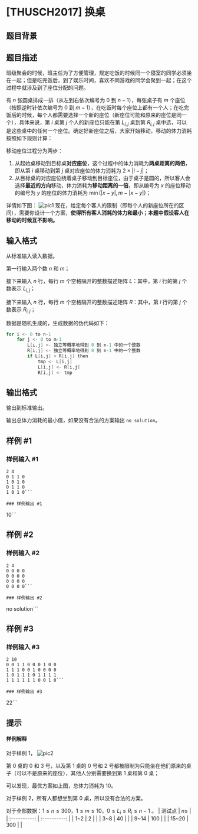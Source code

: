 # [THUSCH2017] 换桌

## 题目背景



## 题目描述

班级聚会的时候，班主任为了方便管理，规定吃饭的时候同一个寝室的同学必须坐在一起；但是吃完饭后，到了娱乐时间，喜欢不同游戏的同学会聚到一起；在这个过程中就涉及到了座位分配的问题。

有 $n$ 张圆桌排成一排（从左到右依次编号为 $0$ 到 $n-1$），每张桌子有 $m$ 个座位（按照逆时针依次编号为 $0$ 到 $m-1$），在吃饭时每个座位上都有一个人；在吃完饭后的时候，每个人都需要选择一个新的座位（新座位可能和原来的座位是同一个），具体来说，第 $i$ 桌第 $j$ 个人的新座位只能在第 $L_{i,j}$ 桌到第 $R_{i,j}$ 桌中选，可以是这些桌中的任何一个座位。确定好新座位之后，大家开始移动，移动的体力消耗按照如下规则计算：

移动座位过程分为两步：

1. 从起始桌移动到目标桌**对应座位**，这个过程中的体力消耗为**两桌距离的两倍**，即从第 $i$ 桌移动到第 $j$ 桌对应座位的体力消耗为 $2\times |i-j|$；
1. 从目标桌的对应座位绕着桌子移动到目标座位，由于桌子是圆的，所以客人会选择**最近的方向**移动，体力消耗为**移动距离的一倍**，即从编号为 $x$ 的座位移动的编号为 $y$ 的座位的体力消耗为 $\min(|x-y|,m-|x-y|)$；

详情如下图：
![pic1](https://i.loli.net/2019/01/16/5c3f2f01e0336.png)
现在，给定每个客人的限制（即每个人的新座位所在的区间），需要你设计一个方案，**使得所有客人消耗的体力和最小；本题中假设客人在移动的时候互不影响。**

## 输入格式

从标准输入读入数据。

第一行输入两个数 $n$ 和 $m$；

接下来输入 $n$ 行，每行 $m$ 个空格隔开的整数描述矩阵 $L$：其中，第 $i$ 行的第 $j$ 个数表示 $L_{i,j}$；

接下来输入 $n$ 行，每行 $m$ 个空格隔开的整数描述矩阵 $R$：其中，第 $i$ 行的第 $j$ 个数表示 $R_{i,j}$；

数据是随机生成的，生成数据的伪代码如下：
```cpp
for i <- 0 to n-1
    for j <- 0 to m-1
        L[i,j] <- 独立等概率地得到 0 到 n-1 中的一个整数
        R[i,j] <- 独立等概率地得到 0 到 n-1 中的一个整数
        if L[i,j] > R[i,j] then
            tmp <- L[i,j]
            L[i,j] <- R[i,j]
            R[i,j] <- tmp
```


## 输出格式

输出到标准输出。

输出总体力消耗的最小值，如果没有合法的方案输出 `no solution`。

## 样例 #1

### 样例输入 #1
```
2 4
0 1 1 0
1 0 1 0
0 1 1 0
1 0 1 0```

### 样例输出 #1

```
10```

## 样例 #2

### 样例输入 #2
```
2 4
0 0 0 0
0 0 0 0
0 0 0 0
0 0 0 0```

### 样例输出 #2

```
no solution```

## 样例 #3

### 样例输入 #3
```
2 10
0 0 1 1 0 0 0 1 0 0
1 1 1 0 0 1 0 0 0 0
1 0 1 1 1 0 1 1 1 1
1 1 1 1 1 1 0 0 1 0```

### 样例输出 #3

```
22```

## 提示

#### 样例解释
对于样例 $1$，
![pic2](https://i.loli.net/2019/01/16/5c3f2f01d91ae.png)

第 $0$ 桌的 $0$ 和 $3$ 号，以及第 $1$ 桌的 $0$ 号和 $2$ 号都被限制为只能坐在他们原来的桌子（可以不是原来的座位），其他人分别需要换到第 $1$ 桌和第 $0$ 桌；

可以发现，最优方案如上图，总体力消耗为 $10$。

对于样例 $2$，所有人都想坐到第 $0$ 桌，所以没有合法的方案。

对于全部数据：$1\le n\le 300$，$1\le m\le 10$，$0\le L_i\le R_i\le n-1$ 。
| 测试点 | $n\le$ |
| :----------: | :----------: |
| 1~2 | $2$ |  |
| 3~8 | $40$ |  |
| 9~14 | $100$ |  |
| 15~20 | $300$ |  |

